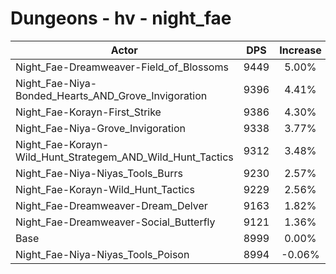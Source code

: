 # Dungeons - hv - night_fae
| Actor | DPS | Increase |
|---|:---:|:---:|
|Night_Fae-Dreamweaver-Field_of_Blossoms|9449|5.00%|
|Night_Fae-Niya-Bonded_Hearts_AND_Grove_Invigoration|9396|4.41%|
|Night_Fae-Korayn-First_Strike|9386|4.30%|
|Night_Fae-Niya-Grove_Invigoration|9338|3.77%|
|Night_Fae-Korayn-Wild_Hunt_Strategem_AND_Wild_Hunt_Tactics|9312|3.48%|
|Night_Fae-Niya-Niyas_Tools_Burrs|9230|2.57%|
|Night_Fae-Korayn-Wild_Hunt_Tactics|9229|2.56%|
|Night_Fae-Dreamweaver-Dream_Delver|9163|1.82%|
|Night_Fae-Dreamweaver-Social_Butterfly|9121|1.36%|
|Base|8999|0.00%|
|Night_Fae-Niya-Niyas_Tools_Poison|8994|-0.06%|
